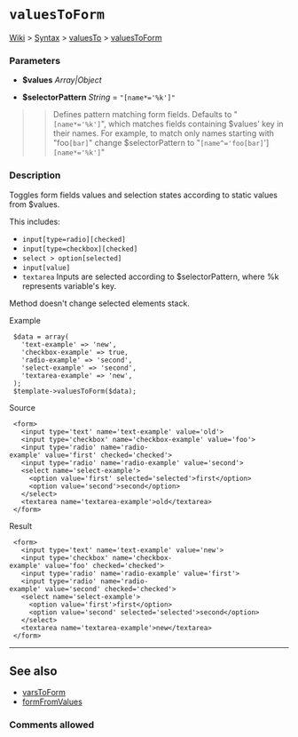 # `valuesToForm` #
[Wiki](http://code.google.com/p/querytemplates/w/list) > [Syntax](Syntax.md) > [valuesTo](valuesToSyntax.md) > [valuesToForm](valuesToFormMethodPHP.md)
### Parameters ###
  * **$values** _Array|Object_

  * **$selectorPattern** _String_ = `"[name*='%k']"`
> > Defines pattern matching form fields.  Defaults to "`[name*='%k']`", which matches fields containing  $values' key in their names. For example, to match only names starting with  "foo`[bar]`" change $selectorPattern to "`[name^='foo[bar]`']`[name*='%k']`"


### Description ###
Toggles form fields values and selection states according to static values  from $values.


This includes:

  * `input[type=radio][checked]`
  * `input[type=checkbox][checked]`
  * `select > option[selected]`
  * `input[value]`
  * `textarea`
Inputs are selected according to $selectorPattern, where %k represents  variable's key.


Method doesn't change selected elements stack.


Example
```
 $data = array(
   'text-example' => 'new',
   'checkbox-example' => true,
   'radio-example' => 'second',
   'select-example' => 'second',
   'textarea-example' => 'new',
 );
 $template->valuesToForm($data);

```
Source
```
 <form>
   <input type='text' name='text-example' value='old'>
   <input type='checkbox' name='checkbox-example' value='foo'>
   <input type='radio' name='radio-example' value='first' checked='checked'>
   <input type='radio' name='radio-example' value='second'>
   <select name='select-example'>
     <option value='first' selected='selected'>first</option>
     <option value='second'>second</option>
   </select>
   <textarea name='textarea-example'>old</textarea>
 </form>

```
Result
```
 <form>
   <input type='text' name='text-example' value='new'>
   <input type='checkbox' name='checkbox-example' value='foo' checked='checked'>
   <input type='radio' name='radio-example' value='first'>
   <input type='radio' name='radio-example' value='second' checked='checked'>
   <select name='select-example'>
     <option value='first'>first</option>
     <option value='second' selected='selected'>second</option>
   </select>
   <textarea name='textarea-example'>new</textarea>
 </form>

```

---


## See also ##
  * [varsToForm](varsToFormMethodPHP.md)
  * [formFromValues](formFromValuesMethodPHP.md)


### Comments allowed ###